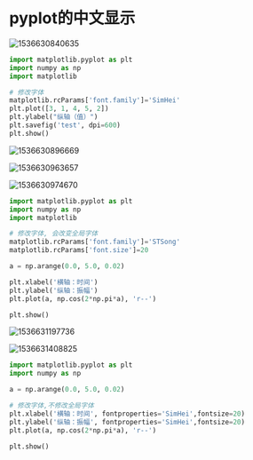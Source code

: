 # pyplot的中文显示



![1536630840635](C:\Users\DR2016~1\AppData\Local\Temp\1536630840635.png)



```python
import matplotlib.pyplot as plt
import numpy as np 
import matplotlib

# 修改字体
matplotlib.rcParams['font.family']='SimHei'
plt.plot([3, 1, 4, 5, 2])
plt.ylabel("纵轴（值）")
plt.savefig('test', dpi=600)
plt.show()

```

![1536630896669](C:\Users\DR2016~1\AppData\Local\Temp\1536630896669.png)





![1536630963657](C:\Users\DR2016~1\AppData\Local\Temp\1536630963657.png)



![1536630974670](C:\Users\DR2016~1\AppData\Local\Temp\1536630974670.png)



```python
import matplotlib.pyplot as plt
import numpy as np 
import matplotlib

# 修改字体, 会改变全局字体
matplotlib.rcParams['font.family']='STSong'
matplotlib.rcParams['font.size']=20

a = np.arange(0.0, 5.0, 0.02)

plt.xlabel('横轴：时间')
plt.ylabel('纵轴：振幅')
plt.plot(a, np.cos(2*np.pi*a), 'r--')

plt.show()
```



![1536631197736](C:\Users\DR2016~1\AppData\Local\Temp\1536631197736.png)





![1536631408825](C:\Users\DR2016~1\AppData\Local\Temp\1536631408825.png)



```python
import matplotlib.pyplot as plt
import numpy as np 

a = np.arange(0.0, 5.0, 0.02)

# 修改字体,不修改全局字体
plt.xlabel('横轴：时间', fontproperties='SimHei',fontsize=20)
plt.ylabel('纵轴：振幅', fontproperties='SimHei',fontsize=20)
plt.plot(a, np.cos(2*np.pi*a), 'r--')

plt.show()
```

